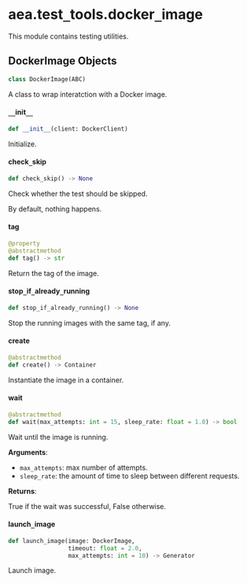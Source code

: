 <a id="aea.test_tools.docker_image"></a>

# aea.test`_`tools.docker`_`image

This module contains testing utilities.

<a id="aea.test_tools.docker_image.DockerImage"></a>

## DockerImage Objects

```python
class DockerImage(ABC)
```

A class to wrap interatction with a Docker image.

<a id="aea.test_tools.docker_image.DockerImage.__init__"></a>

#### `__`init`__`

```python
def __init__(client: DockerClient)
```

Initialize.

<a id="aea.test_tools.docker_image.DockerImage.check_skip"></a>

#### check`_`skip

```python
def check_skip() -> None
```

Check whether the test should be skipped.

By default, nothing happens.

<a id="aea.test_tools.docker_image.DockerImage.tag"></a>

#### tag

```python
@property
@abstractmethod
def tag() -> str
```

Return the tag of the image.

<a id="aea.test_tools.docker_image.DockerImage.stop_if_already_running"></a>

#### stop`_`if`_`already`_`running

```python
def stop_if_already_running() -> None
```

Stop the running images with the same tag, if any.

<a id="aea.test_tools.docker_image.DockerImage.create"></a>

#### create

```python
@abstractmethod
def create() -> Container
```

Instantiate the image in a container.

<a id="aea.test_tools.docker_image.DockerImage.wait"></a>

#### wait

```python
@abstractmethod
def wait(max_attempts: int = 15, sleep_rate: float = 1.0) -> bool
```

Wait until the image is running.

**Arguments**:

- `max_attempts`: max number of attempts.
- `sleep_rate`: the amount of time to sleep between different requests.

**Returns**:

True if the wait was successful, False otherwise.

<a id="aea.test_tools.docker_image.launch_image"></a>

#### launch`_`image

```python
def launch_image(image: DockerImage,
                 timeout: float = 2.0,
                 max_attempts: int = 10) -> Generator
```

Launch image.

